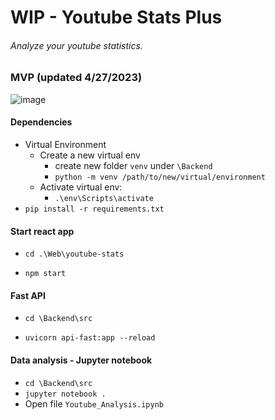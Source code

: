 # WIP - Youtube Stats Plus
###### Analyze your youtube statistics.

### MVP (updated 4/27/2023)
![image](https://user-images.githubusercontent.com/52568848/234989496-0c6cb714-83a0-4818-b209-5bb53bec03cc.png)

#### Dependencies
- Virtual Environment
  - Create a new virtual env
    - create new folder `venv` under `\Backend` 
    - `python -m venv /path/to/new/virtual/environment`
  - Activate virtual env:
    - `.\env\Scripts\activate`
- `pip install -r requirements.txt`

#### Start react app
- `cd .\Web\youtube-stats`

- `npm start`
  
#### Fast API
- `cd \Backend\src`

- `uvicorn api-fast:app --reload`

#### Data analysis - Jupyter notebook
- `cd \Backend\src`
- `jupyter notebook .`
- Open file `Youtube_Analysis.ipynb` 

